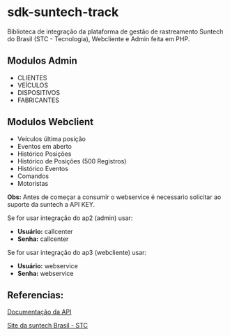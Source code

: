 # sdk-suntech-track 


Biblioteca de integração da plataforma de gestão de rastreamento Suntech do Brasil (STC - Tecnologia), Webcliente e Admin feita em PHP.

## Modulos Admin
* CLIENTES
* VEÍCULOS
* DISPOSITIVOS 
* FABRICANTES

## Modulos Webclient

* Veículos última posição
* Eventos em aberto
* Histórico Posições
* Histórico de Posições (500 Registros)
* Histórico Eventos
* Comandos
* Motoristas


__Obs:__ Antes de começar a consumir o webservice é necessario solicitar ao suporte da suntech a API KEY.

Se for usar integração do ap2 (admin) usar:
- __Usuário:__ callcenter
- __Senha:__ callcenter

Se for usar integração do ap3 (webcliente) usar:
- __Usuário:__ webservice
- __Senha:__ webservice


## Referencias:

[Documentação da API](http://ap1.stc.srv.br/docs)

[Site da suntech Brasil - STC](https://www.stdobrasil.com.br/)
